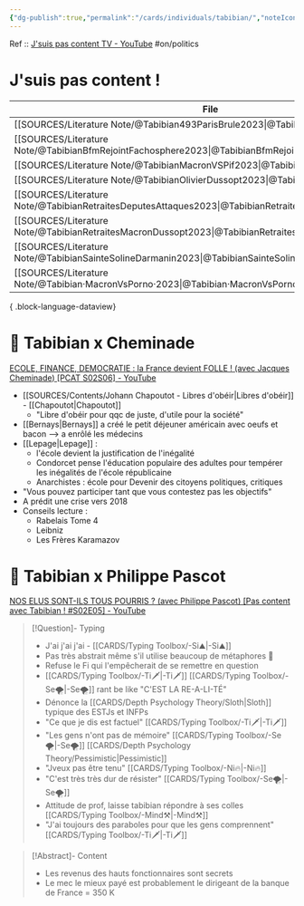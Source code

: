 ```yaml
---
{"dg-publish":true,"permalink":"/cards/individuals/tabibian/","noteIcon":"1","created":"2023-02-24T17:15:32.572+01:00","updated":"2023-05-02T10:41:05.539+02:00"}
---
```


Ref :: [J'suis pas content TV - YouTube](https://www.youtube.com/@JsuispascontentTV)
#on/politics 

# J'suis pas content !
| File                                                                                                        | date | Ref                                                 |
| ----------------------------------------------------------------------------------------------------------- | ---- | --------------------------------------------------- |
| [[SOURCES/Literature Note/@Tabibian493ParisBrule2023\|@Tabibian493ParisBrule2023]]                       | \-   | [Lien](https://www.youtube.com/watch?v=Z1rpgTRyh3A) |
| [[SOURCES/Literature Note/@TabibianBfmRejointFachosphere2023\|@TabibianBfmRejointFachosphere2023]]       | \-   | \-                                                  |
| [[SOURCES/Literature Note/@TabibianMacronVSPif2023\|@TabibianMacronVSPif2023]]                           | \-   | [Lien](https://www.youtube.com/watch?v=1LBOz-PIK0Y) |
| [[SOURCES/Literature Note/@TabibianOlivierDussopt2023\|@TabibianOlivierDussopt2023]]                     | \-   | \-                                                  |
| [[SOURCES/Literature Note/@TabibianRetraitesDeputesAttaques2023\|@TabibianRetraitesDeputesAttaques2023]] | \-   | [Lien](https://www.youtube.com/watch?v=dmSOku1x4nk) |
| [[SOURCES/Literature Note/@TabibianRetraitesMacronDussopt2023\|@TabibianRetraitesMacronDussopt2023]]     | \-   | [Lien](https://www.youtube.com/watch?v=lokVhVd6Edg) |
| [[SOURCES/Literature Note/@TabibianSainteSolineDarmanin2023\|@TabibianSainteSolineDarmanin2023]]         | \-   | [Lien](https://www.youtube.com/watch?v=xatqyToY4F4) |
| [[SOURCES/Literature Note/@Tabibian·MacronVsPorno·2023\|@Tabibian·MacronVsPorno·2023]]                   | \-   | [Lien](https://www.youtube.com/watch?v=EvrSwGlZMuM) |

{ .block-language-dataview}


# 👀 Tabibian x Cheminade
[ECOLE, FINANCE, DEMOCRATIE : la France devient FOLLE ! (avec Jacques Cheminade) [PCAT S02S06] - YouTube](https://www.youtube.com/watch?v=qqhljCsGlFA&t=4280s&pp=ygUUdGFiaWJpYW4geCBjaGVtaW5hZGU%3D)

- [[SOURCES/Contents/Johann Chapoutot - Libres d'obéir\|Libres d'obéir]] - [[Chapoutot\|Chapoutot]]  
	- "Libre d'obéir pour qqc de juste, d'utile pour la société"  
- [[Bernays\|Bernays]] a créé le petit déjeuner américain avec oeufs et bacon --> a enrôlé les médecins  
- [[Lepage\|Lepage]] :  
	- l'école devient la justification de l'inégalité  
	- Condorcet pense l'éducation populaire des adultes pour tempérer les inégalités de l'école républicaine  
	- Anarchistes : école pour Devenir des citoyens politiques, critiques  
- "Vous pouvez participer tant que vous contestez pas les objectifs"  
- A prédit une crise vers 2018  
- Conseils lecture :  
	- Rabelais Tome 4  
	- Leibniz  
	- Les Frères Karamazov

# 👀 Tabibian x Philippe Pascot 
[NOS ELUS SONT-ILS TOUS POURRIS ? (avec Philippe Pascot) [Pas content avec Tabibian ! #S02E05] - YouTube](https://www.youtube.com/watch?v=NOt3UpiZ28Y)
> [!Question]- Typing
> - J'ai j'ai j'ai - [[CARDS/Typing Toolbox/-Si⛰️\|-Si⛰️]]  
> - Pas très abstrait même s'il utilise beaucoup de métaphores 🤔  
> - Refuse le Fi qui l'empêcherait de se remettre en question  
> - [[CARDS/Typing Toolbox/-Ti🗡️\|-Ti🗡️]] [[CARDS/Typing Toolbox/-Se🌪️\|-Se🌪️]] rant be like "C'EST LA RE-A-LI-TÉ"
> - Dénonce la [[CARDS/Depth Psychology Theory/Sloth\|Sloth]] typique des ESTJs et INFPs
> - "Ce que je dis est factuel" [[CARDS/Typing Toolbox/-Ti🗡️\|-Ti🗡️]]
> - "Les gens n'ont pas de mémoire" [[CARDS/Typing Toolbox/-Se🌪️\|-Se🌪️]] [[CARDS/Depth Psychology Theory/Pessimistic\|Pessimistic]] 
> - "Jveux pas être tenu" [[CARDS/Typing Toolbox/-Ni🔥\|-Ni🔥]]
> - "C'est très très dur de résister" [[CARDS/Typing Toolbox/-Se🌪️\|-Se🌪️]] 
> - Attitude de prof, laisse tabibian répondre à ses colles [[CARDS/Typing Toolbox/-Mind⚒️\|-Mind⚒️]] 
> - "J'ai toujours des paraboles pour que les gens comprennent" [[CARDS/Typing Toolbox/-Ti🗡️\|-Ti🗡️]] 

> [!Abstract]- Content
> - Les revenus des hauts fonctionnaires sont secrets  
> - Le mec le mieux payé est probablement le dirigeant de la banque de France = 350 K  
